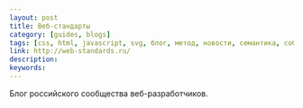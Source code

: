 ```yaml
---
layout: post
title: Веб-стандарты
category: [guides, blogs]
tags: [css, html, javascript, svg, блог, метод, новости, семантика, событие, сообщество, стандарт, статья]
link: http://web-standards.ru/
description:
keywords:
---
```


<p>Блог российского сообщества веб-разработчиков.</p>
